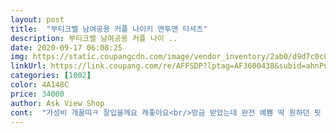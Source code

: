 ```yaml
---
layout: post 
title:  "부티크벨 남여공용 커플 나이키 맨투맨 티셔츠" 
description: 부티크벨 남여공용 커플 나이 ..
date: 2020-09-17 06:08:25 
img: https://static.coupangcdn.com/image/vendor_inventory/2ab0/d9d7c0c8cfe0874948073200522e76814d01f58b53f9ff9f85c4e1c92820.jpeg 
linkUrl: https://link.coupang.com/re/AFFSDP?lptag=AF3600438&subid=ahnPublicAsk&pageKey=2022920070&itemId=3440857134&vendorItemId=71427315468&traceid=V0-113-b416a95f5bf2253d 
categories: [1002] 
color: 4A148C 
price: 34000 
author: Ask View Shop 
cont:  "가성비 개꿀띠ㅋ 잘입을께요 캐좋아요<br/>방금 받았는데 완전 예쁨 딱 원하던 핏 추천<br/>이건 진짜 제스탈이에용 !!! 소재도 완전 good ^^! 히히<br/>" 
---
```

